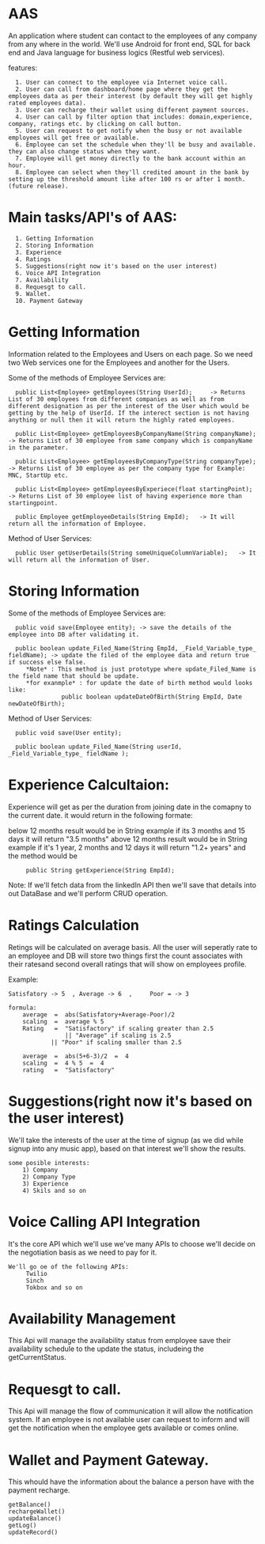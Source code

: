  # AAS

An application where student can contact to the employees of any company from any where in the world.
We'll use Android for front end, SQL for back end and Java language for business logics (Restful web services).

features: 

      1. User can connect to the employee via Internet voice call.
      2. User can call from dashboard/home page where they get the employees data as per their interest (by default they will get highly rated employees data).
      3. User can recharge their wallet using different payment sources.
      4. User can call by filter option that includes: domain,experience, company, ratings etc. by clicking on call button.
      5. User can request to get notify when the busy or not available employees will get free or available. 
      6. Employee can set the schedule when they'll be busy and available. they can also change status when they want.
      7. Employee will get money directly to the bank account within an hour.
      8. Employee can select when they'll credited amount in the bank by setting up the threshold amount like after 100 rs or after 1 month.(future release).

# Main tasks/API's of AAS:

      1. Getting Information
      2. Storing Information
      3. Experience
      4. Ratings
      5. Suggestions(right now it's based on the user interest)
      6. Voice API Integration
      7. Availability
      8. Requesgt to call.
      9. Wallet.
      10. Payment Gateway

# Getting Information 
Information related to the Employees and Users on each page. So we need two Web services one for the Employees and another for the Users. 

Some of the methods of Employee Services are:

      public List<Employee> getEmployees(String UserId);     -> Returns List of 30 employees from different companies as well as from different designation as per the interest of the User which would be getting by the help of UserId. If the interect section is not having anything or null then it will return the highly rated employees.
      
      public List<Employee> getEmployeesByCompanyName(String companyName);     -> Returns List of 30 employee from same company which is companyName in the parameter.
      
      public List<Employee> getEmployeesByCompanyType(String companyType);   -> Returns List of 30 employee as per the company type for Example: MNC, StartUp etc. 
      
      public List<Employee> getEmployeesByExperiece(float startingPoint); -> Returns List of 30 employee list of having experience more than startingpoint.
      
      public Employee getEmployeeDetails(String EmpId);   -> It will return all the information of Employee.
      
 
Method of User Services:
      
      public User getUserDetails(String someUniqueColumnVariable);   -> It will return all the information of User.
      
 # Storing Information

Some of the methods of Employee Services are:
  
      public void save(Employee entity); -> save the details of the employee into DB after validating it.
      
      public boolean update_Filed_Name(String EmpId, _Field_Variable_type_ fieldName); -> update the filed of the employee data and return true if success else false.
         *Note* : This method is just prototype where update_Filed_Name is the field name that should be update.
         *for exanmple* : for update the date of birth method would looks like:
                   public boolean updateDateOfBirth(String EmpId, Date newDateOfBirth);
      
Method of User Services:
      
      public void save(User entity);
      
      public boolean update_Filed_Name(String userId, _Field_Variable_type_ fieldName );
  

# Experience Calcultaion:
 
 Experience will get as per the duration from joining date in the comapny to the current date.
 it would return in the following formate:
 
 below 12 months result would be in String example if its 3 months and 15 days it will return "3.5 months"
 above 12 months result would be in String example if it's 1 year, 2 months and 12 days it will return "1.2+ years"
 and the method would be
	
	     public String getExperience(String EmpId);
	     
 Note: If we'll fetch data from the linkedIn API then we'll save that details into out DataBase and we'll perform CRUD operation.
   
# Ratings Calculation

 Retings will be calculated on average basis. All the user will seperatly rate to an employee and DB will store two things first the count associates with their ratesand second overall ratings that will show on employees profile.
 
 Example:
 	
	Satisfatory -> 5  ,	Average -> 6  ,		Poor = -> 3
	
	formula:
		average  =  abs(Satisfatory+Average-Poor)/2
		scaling  =  average % 5
		Rating   =  "Satisfactory" if scaling greater than 2.5 
		            || "Average" if scaling is 2.5 
			    || "Poor" if scaling smaller than 2.5
		
		average  =  abs(5+6-3)/2  =  4
		scaling  =  4 % 5  =  4
		rating   =  "Satisfactory" 
	


# Suggestions(right now it's based on the user interest)
 
 We'll take the interests of the user at the time of signup (as we did while signup into any music app), based on that interest we'll show the results.

	some posible interests:
		1) Company
		2) Company Type
		3) Experience
		4) Skils and so on
		
# Voice Calling API Integration

 It's the core API which we'll use we've many APIs to choose we'll decide on the negotiation basis as we need to pay for it.
 	
	We'll go oe of the following APIs:
		 Twilio
		 Sinch
		 Tokbox and so on		 
 
# Availability Management
 This Api will manage the availability status from employee save their availability schedule to the update the status, includeing the getCurrentStatus.

# Requesgt to call.
 This Api will manage the flow of communication it will allow the notification system. If an employee is not available user can request to inform and will get the notification when the employee gets available or comes online.
 
# Wallet and Payment Gateway.
 This whould have the information about the balance a person have with the payment recharge. 
 
 	getBalance()
	rechargeWallet()
	updateBalance()
	getLog()
	updateRecord()

